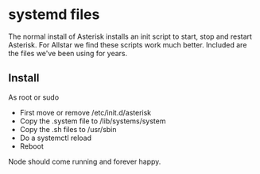 # systemd files
The normal install of Asterisk installs an init script to start, stop and restart Asterisk. For Allstar we find these scripts work much better. 
Included are the files we've been using for years.

## Install
As root or sudo
- First move or remove /etc/init.d/asterisk
- Copy the .system file to /lib/systems/system
- Copy the .sh files to /usr/sbin
- Do a systemctl reload
- Reboot

Node should come running and forever happy.
